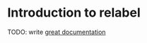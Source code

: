 # Introduction to relabel

TODO: write [great documentation](http://jacobian.org/writing/what-to-write/)
